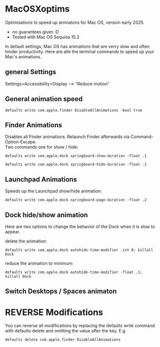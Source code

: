 # MacOSXoptims
Optimisations to speed up animatons for Mac OS, version early 2025.
- no guarantees given :D
- Tested with Mac OS Sequioa 15.2

In default settings, Mac OS has animations that are verry slow and often hinder productivity. Here are alle the terminal commands to speed up your Mac's animations.

## general Settings
Settings>Accessibility>Display --> "Reduce motion"  

## General animation speed
```
defaults write com.apple.finder DisableAllAnimations -bool true 
``` 

## Finder Animations

Disables all Finder animations. Relaunch Finder afterwards via Command-Option-Escape.  
Two commands one for show / hide: 
```
defaults write com.apple.dock springboard-show-duration -float .1

defaults write com.apple.dock springboard-hide-duration -float .1 
```

## Launchpad Animations

Speeds up the Launchpad show/hide animation:
```
defaults write com.apple.dock springboard-page-duration -float .2 
```

## Dock hide/show animation
Here are two options to change the behavior of the Dock when it is slow to appear.  

delete the animation:  
```
defaults write com.apple.dock autohide-time-modifier -int 0; killall Dock 
```

reduce the animation to minimum:  
```
defaults write com.apple.dock autohide-time-modifier -float .1; killall Dock
```

## Switch Desktops / Spaces animaton



# REVERSE Modifications

You can reverse all modifications by replacing the defaults write command with defaults delete and omitting the value after the key. E.g. 
```
defaults delete com.apple.finder DisableAllAnimations
```
